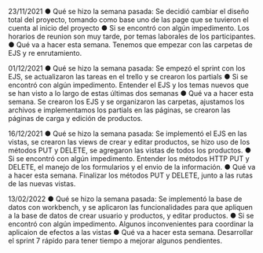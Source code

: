 23/11/2021
● Qué se hizo la semana pasada:
Se decidió cambiar el diseño total del proyecto, tomando como base uno de las page que se tuvieron el cuenta al inicio del proyecto
● Si se encontró con algún impedimento.
Los horarios de reunion son muy tarde, por temas laborales de los participantes.
● Qué va a hacer esta semana.
Tenemos que empezar con las carpetas de EJS y re enrutamiento.

01/12/2021
● Qué se hizo la semana pasada:
Se empezó el sprint con los EJS, se actualizaron las tareas en el trello y se crearon los partials
● Si se encontró con algún impedimento.
Entender el EJS y los temas nuevos que se han visto a lo largo de estas últimas dos semanas
● Qué va a hacer esta semana.
Se crearon los EJS y se organizaron las carpetas, ajustamos los archivos e implementamos los partials en las páginas, se crearon las páginas de carga y edición de productos.

16/12/2021
● Qué se hizo la semana pasada:
Se implementó el EJS en las vistas, se crearon las views de crear y editar productos, se hizo uso de los métodos PUT y DELETE, se agregaron las vistas de todos los productos.
● Si se encontró con algún impedimento.
Entender los métodos HTTP PUT y DELETE, el manejo de los formularios y el envio de la información.
● Qué va a hacer esta semana.
Finalizar los métodos PUT y DELETE, junto a las rutas de las nuevas vistas.

13/02/2022
● Qué se hizo la semana pasada:
Se implementó la base de datos con workbench, y se aplicaron las funcionalidades para que apliquen a la base de datos de crear usuario y productos, y editar productos.
● Si se encontró con algún impedimento.
Algunos inconvenientes para coordinar la aplicaion de efectos a las vistas
● Qué va a hacer esta semana.
Desarrollar el sprint 7 rápido para tener tiempo a mejorar algunos pendientes.